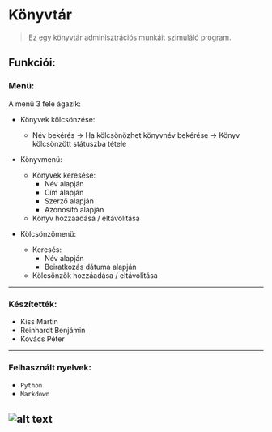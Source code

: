 # Könyvtár
> Ez egy könyvtár adminisztrációs munkáit szimuláló program.
## Funkciói:
### Menü:
A menü 3 felé ágazik:

- Könyvek kölcsönzése:
  - Név bekérés -> Ha kölcsönözhet könyvnév bekérése -> Könyv kölcsönzött státuszba tétele 

- Könyvmenü:
  - Könyvek keresése:
    - Név alapján
    - Cím alapján
    - Szerző alapján
    - Azonosító alapján
  - Könyv hozzáadása / eltávolítása

- Kölcsönzőmenü:
  - Keresés:
    - Név alapján
    - Beiratkozás dátuma alapján
  - Kölcsönzők hozzáadása / eltávolítása
    
---
### Készítették: 
- Kiss Martin 
- Reinhardt Benjámin
- Kovács Péter
---
### Felhasznált nyelvek:
- `Python`
- `Markdown`

![alt text](https://user-images.githubusercontent.com/90604013/200786318-72b6dd83-de83-49c1-a9c4-83e2760f85f9.png)
---
